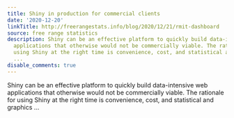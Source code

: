 ```yaml
---
title: Shiny in production for commercial clients
date: '2020-12-20'
linkTitle: http://freerangestats.info/blog/2020/12/21/rmit-dashboard
source: free range statistics
description: Shiny can be an effective platform to quickly build data-intensive web
  applications that otherwise would not be commercially viable. The rationale for
  using Shiny at the right time is convenience, cost, and statistical and graphics
  ...
disable_comments: true
---
```

Shiny can be an effective platform to quickly build data-intensive web applications that otherwise would not be commercially viable. The rationale for using Shiny at the right time is convenience, cost, and statistical and graphics ...
